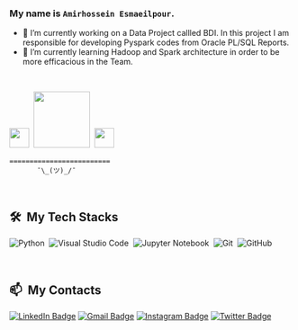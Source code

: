 ### My name is `Amirhossein Esmaeilpour`.


- 🔭 I’m currently working on a Data Project callled BDI. In this project I am responsible for developing Pyspark codes from Oracle PL/SQL Reports. 
- 🌱 I’m currently learning Hadoop and Spark architecture in order to be more efficacious in the Team.

<br>

<img src="https://cdn.jsdelivr.net/gh/devicons/devicon@latest/icons/python/python-original.svg" width="35px">&nbsp;
<img src="https://upload.wikimedia.org/wikipedia/commons/thumb/5/50/Oracle_logo.svg/512px-Oracle_logo.svg.png" width="100px">&nbsp;
<img src="https://cdn.jsdelivr.net/gh/devicons/devicon@latest/icons/git/git-original.svg" width="35px">&nbsp;
<div>
  

  `=========================`
  <br>
  &ensp;&ensp;&ensp;&ensp;&ensp;&ensp;&ensp;`¯\_(ツ)_/¯`
</div>
<br>
<div>
	
## 🛠️ &nbsp;My Tech Stacks

  ![Python](https://img.shields.io/badge/-Python-0D1117?style=flat&logo=python)&nbsp;
	![Visual Studio Code](https://img.shields.io/badge/-VS%20Code-0D1117?style=flat&logo=visual-studio-code&logoColor=007ACC)&nbsp;
  ![Jupyter Notebook](https://img.shields.io/badge/-Jupyter%20Notebook-0D1117?style=flat&logo=jupyter)&nbsp;
  ![Git](https://img.shields.io/badge/-Git-0D1117?style=flat&logo=git)&nbsp;
  ![GitHub](https://img.shields.io/badge/-GitHub-0D1117?style=flat&logo=github)&nbsp;
</div>
<br>
<div>

## 📫 &nbsp;My Contacts

  <!-- [![Portfolio Badge](https://img.shields.io/badge/-Portifolio-blueviolet?style=flat-square&logo=Portfolio&logoColor=white)](https://amirhosseinep.com/)&nbsp; -->
  [![LinkedIn Badge](https://img.shields.io/badge/-Amirhossein_Esmaeilpour-blue?style=flat-square&logo=Linkedin&logoColor=white&link=https://www.linkedin.com/in/amirhosseinep/)](https://www.linkedin.com/in/amirhosseinep/)
  [![Gmail Badge](https://img.shields.io/badge/-amirhossein.esmailpourr@gmail.com-red?style=flat-square&logo=Gmail&logoColor=white)](mailto:amirhossein.esmailpourr@gmail.com)
  [![Instagram Badge](https://img.shields.io/badge/-shahzade2ragge-%23E4405F?style=flat-square&logo=Instagram&logoColor=white)](https://www.instagram.com/shahzade2ragge/)
  [![Twitter Badge](https://img.shields.io/badge/-AmirhosseinEP-blue?style=flat-square&logo=Twitter&logoColor=white)](https://twitter.com/AmirhosseinEP)

</div>
